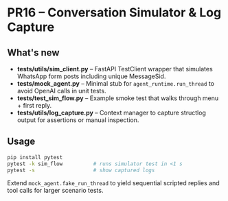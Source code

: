 
# PR16 – Conversation Simulator & Log Capture

## What's new
* **tests/utils/sim_client.py** – FastAPI TestClient wrapper that simulates WhatsApp form posts including unique MessageSid.
* **tests/mock_agent.py** – Minimal stub for `agent_runtime.run_thread` to avoid OpenAI calls in unit tests.
* **tests/test_sim_flow.py** – Example smoke test that walks through menu + first reply.
* **tests/utils/log_capture.py** – Context manager to capture structlog output for assertions or manual inspection.

## Usage
```bash
pip install pytest
pytest -k sim_flow          # runs simulator test in <1 s
pytest -s                   # show captured logs
```

Extend `mock_agent.fake_run_thread` to yield sequential scripted replies and tool calls for larger scenario tests.
